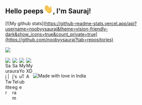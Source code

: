 <h2>Hello peeps<img src="https://raw.githubusercontent.com/ABSphreak/ABSphreak/master/gifs/Hi.gif" width="30px">, I'm Sauraj!</h2>

[![My github stats](https://github-readme-stats.vercel.app/api?username=noobyysauraj&theme=vision-friendly-dark&show_icons=true&count_private=true](https://github.com/noobyysauraj?tab=repositories)

<a href="https://github.com/noobyysauraj">

  <img align="center" src="https://github-readme-stats.vercel.app/api/top-langs/?username=noobyysauraj&theme=vision-friendly-dark&count_private=true&layout=compact" />
</a>

<br />
<br />
<a href="https://twitter.com/ksauraj">
  <img align="left" alt="Sauraj | Twitter " width="22px" src="https://cdn.jsdelivr.net/npm/simple-icons@v3/icons/twitter.svg" />
</a>
<a href="https://t.me/ksauraj">
  <img align="left" alt="Sauraj's Telegram" width="22px" src="https://cdn.jsdelivr.net/npm/simple-icons@v3/icons/telegram.svg" />
</a>
<a href="https://youtube.com/c/SaurajGaming">
  <img align="left" alt="My YouTube" width="22px" src="https://cdn.jsdelivr.net/npm/simple-icons@v3/icons/youtube.svg" />
</a>  
  <a href="https://forum.xda-developers.com/m/ksauraj.11493659/">
  <img align="left" alt="My XDA" width="22px" src="https://cdn.jsdelivr.net/npm/simple-icons@3.3.0/icons/xdadevelopers.svg" />
</a>

<br />
<br />

![Made with love in India](https://madewithlove.now.sh/in?heart=true&template=for-the-badge)
